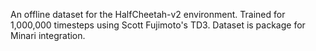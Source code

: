 An offline dataset for the HalfCheetah-v2 environment.
Trained for 1,000,000 timesteps using Scott Fujimoto's TD3.
Dataset is package for Minari integration.
